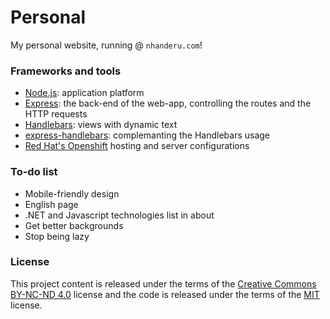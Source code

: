 # Personal

My personal website, running @ `nhanderu.com`!

### Frameworks and tools

* [Node.js](https://nodejs.org/): application platform
* [Express](http://expressjs.com/): the back-end of the web-app, controlling the routes and the HTTP requests
* [Handlebars](http://handlebarsjs.com/): views with dynamic text
 * [express-handlebars](https://github.com/ericf/express-handlebars): complemanting the Handlebars usage
* [Red Hat's Openshift](https://www.openshift.com/) hosting and server configurations

### To-do list

* Mobile-friendly design
* English page
* .NET and Javascript technologies list in about
* Get better backgrounds
* Stop being lazy

### License

This project content is released under the terms of the [Creative Commons BY-NC-ND 4.0](https://creativecommons.org/licenses/by-nc-nd/4.0/) license and the code is released under the terms of the [MIT](http://opensource.org/licenses/MIT) license.
